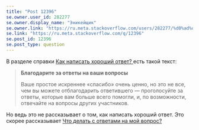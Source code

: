 ```yaml
---
title: "Post 12396"
se.owner.user_id: 282277
se.owner.display_name: "Эникейщик"
se.owner.link: "https://ru.meta.stackoverflow.com/users/282277/%d0%ad%d0%bd%d0%b8%d0%ba%d0%b5%d0%b9%d1%89%d0%b8%d0%ba"
se.link: "https://ru.meta.stackoverflow.com/q/12396"
se.post_id: 12396
se.post_type: question
---
```

<p>В разделе справки <a href="https://ru.stackoverflow.com/help/how-to-answer">Как написать хороший ответ? </a> есть такой текст:</p>
<blockquote>
<p><strong>Благодарите за ответы на ваши вопросы</strong></p>
<p>Ваше простое искреннее «спасибо» очень ценно, но это не все, чем вы можете отблагодарить ответившего — проголосуйте за ответы, которые вам больше всего помогли, и, по возможности, отвечайте на вопросы других участников.</p>
</blockquote>
<p>Но ведь это не рассказывает о том, как написать хороший ответ. Это скорее рассказывает <a href="https://ru.stackoverflow.com/help/someone-answers">Что делать с ответами на мой вопрос?</a></p>
